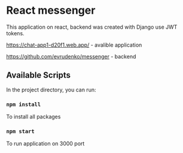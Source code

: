# React messenger

This application on react, backend was created with Django use JWT tokens.

https://chat-app1-d20f1.web.app/ - avalible application

https://github.com/evrudenko/messenger - backend

## Available Scripts

In the project directory, you can run:

### `npm install`

To install all packages

### `npm start`

To run application on 3000 port
